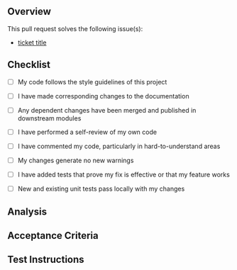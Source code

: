 ## Overview
This pull request solves the following issue(s):
- [ticket title](url)

<!-- Provide a short overview of your changes -->

## Checklist

- [ ] My code follows the style guidelines of this project
- [ ] I have made corresponding changes to the documentation
- [ ] Any dependent changes have been merged and published in downstream modules

- [ ] I have performed a self-review of my own code
- [ ] I have commented my code, particularly in hard-to-understand areas

- [ ] My changes generate no new warnings
- [ ] I have added tests that prove my fix is effective or that my feature works
- [ ] New and existing unit tests pass locally with my changes

## Analysis
<!-- Provide the motivation and rationale of your implementation -->

## Acceptance Criteria
<!-- List of expected behavior and output -->

## Test Instructions
<!-- How to test the code? -->